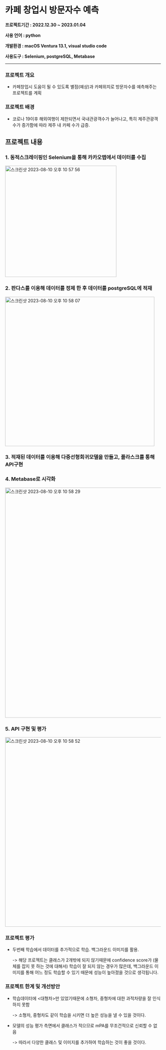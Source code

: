 # 카페 창업시 방문자수 예측
**프로젝트기간 : 2022.12.30 ~ 2023.01.04**

**사용 언어 : python**

**개발환경 : macOS Ventura 13.1, visual studio code**

**사용도구 : Selenium, postgreSQL, Metabase**

***
### 프로젝트 개요
- 카페창업시 도움이 될 수 있도록 별점(예상)과 카페위치로 방문자수를 예측해주는 프로젝트를 계획

### 프로젝트 배경
- 코로나 19이후 해외여행이 제한되면서 국내관광객수가 늘어나고, 특히 제주관광객수가 증가함에 따라 제주 내 카페 수가 급증. 

   
## 프로젝트 내용
### 1. 동적스크레이핑인 Selenium을 통해 카카오맵에서 데이터를 수집
<img width="360" alt="스크린샷 2023-08-10 오후 10 57 56" src="https://github.com/jinmyeonghee/Visitor_Prediction_ML/assets/114460314/be68b916-eb05-425a-abc4-fe6ce410b004">

### 2. 판다스를 이용해 데이터를 정제 한 후 데이터를 postgreSQL에 적재
<img width="483" alt="스크린샷 2023-08-10 오후 10 58 07" src="https://github.com/jinmyeonghee/Visitor_Prediction_ML/assets/114460314/642a4d4b-ec2b-4ee4-832c-b4104704dfdd">

### 3. 적재된 데이터를 이용해 다중선형회귀모델을 만들고, 플라스크를 통해 API구현

### 4. Metabase로 시각화
<img width="744" alt="스크린샷 2023-08-10 오후 10 58 29" src="https://github.com/jinmyeonghee/Visitor_Prediction_ML/assets/114460314/b2dd7835-680b-4397-8e41-00f4cc7f1eb8">

### 5. API 구현 및 평가
<img width="613" alt="스크린샷 2023-08-10 오후 10 58 52" src="https://github.com/jinmyeonghee/Visitor_Prediction_ML/assets/114460314/9a63e6f5-6552-4b17-bc46-945b264ed098">

### 프로젝트 평가
- 두번째 학습에서 데이터를 추가적으로 학습. 백그라운드 이미지를 활용.

  -> 해당 프로젝트는 클래스가 2개밖에 되지 않기때문에 confidence score가 (물체를 잡지 못 하는 것에 대해서) 학습이 잘 되지 않는 경우가 많은데, 백그라운드 이미지를 통해 어느 정도 학습할 수 있기 때문에 성능이 높아졌을 것으로 생각됩니다.

### 프로젝트 한계 및 개선방안
- 학습데이터에 <대형차>만 있었기때문에 소형차, 중형차에 대한 과적차량을 잘 인식하지 못함
  
  -> 소형차, 중형차도 같이 학습을 시키면 더 높은 성능을 낼 수 있을 것이다.
- 모델의 성능 평가 측면에서 클래스가 적으므로 mPA를 무조건적으로 신뢰할 수 없음
  
  -> 따라서 다양한 클래스 및 이미지를 추가하여 학습하는 것이 좋을 것이다.

